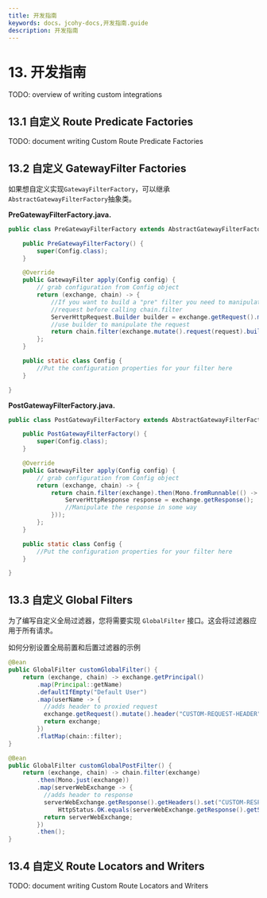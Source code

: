```yaml
---
title: 开发指南
keywords: docs，jcohy-docs,开发指南.guide
description: 开发指南
---
```


# 13. 开发指南

TODO: overview of writing custom integrations

## 13.1 自定义 Route Predicate Factories

TODO: document writing Custom Route Predicate Factories

## 13.2 自定义 GatewayFilter Factories

 如果想自定义实现`GatewayFilterFactory`，可以继承`AbstractGatewayFilterFactory`抽象类。 

 **PreGatewayFilterFactory.java.**  

```java
public class PreGatewayFilterFactory extends AbstractGatewayFilterFactory<PreGatewayFilterFactory.Config> {

	public PreGatewayFilterFactory() {
		super(Config.class);
	}

	@Override
	public GatewayFilter apply(Config config) {
		// grab configuration from Config object
		return (exchange, chain) -> {
            //If you want to build a "pre" filter you need to manipulate the
            //request before calling chain.filter
            ServerHttpRequest.Builder builder = exchange.getRequest().mutate();
            //use builder to manipulate the request
            return chain.filter(exchange.mutate().request(request).build());
		};
	}

	public static class Config {
        //Put the configuration properties for your filter here
	}

}
```

**PostGatewayFilterFactory.java.** 

```java
public class PostGatewayFilterFactory extends AbstractGatewayFilterFactory<PostGatewayFilterFactory.Config> {

	public PostGatewayFilterFactory() {
		super(Config.class);
	}

	@Override
	public GatewayFilter apply(Config config) {
		// grab configuration from Config object
		return (exchange, chain) -> {
			return chain.filter(exchange).then(Mono.fromRunnable(() -> {
				ServerHttpResponse response = exchange.getResponse();
				//Manipulate the response in some way
			}));
		};
	}

	public static class Config {
        //Put the configuration properties for your filter here
	}

}
```

## 13.3 自定义 Global Filters

 为了编写自定义全局过滤器，您将需要实现 `GlobalFilter` 接口。这会将过滤器应用于所有请求。 

 如何分别设置全局前置和后置过滤器的示例 

```java
@Bean
public GlobalFilter customGlobalFilter() {
    return (exchange, chain) -> exchange.getPrincipal()
        .map(Principal::getName)
        .defaultIfEmpty("Default User")
        .map(userName -> {
          //adds header to proxied request
          exchange.getRequest().mutate().header("CUSTOM-REQUEST-HEADER", userName).build();
          return exchange;
        })
        .flatMap(chain::filter);
}

@Bean
public GlobalFilter customGlobalPostFilter() {
    return (exchange, chain) -> chain.filter(exchange)
        .then(Mono.just(exchange))
        .map(serverWebExchange -> {
          //adds header to response
          serverWebExchange.getResponse().getHeaders().set("CUSTOM-RESPONSE-HEADER",
              HttpStatus.OK.equals(serverWebExchange.getResponse().getStatusCode()) ? "It worked": "It did not work");
          return serverWebExchange;
        })
        .then();
}
```

## 13.4 自定义 Route Locators and Writers

TODO: document writing Custom Route Locators and Writers
